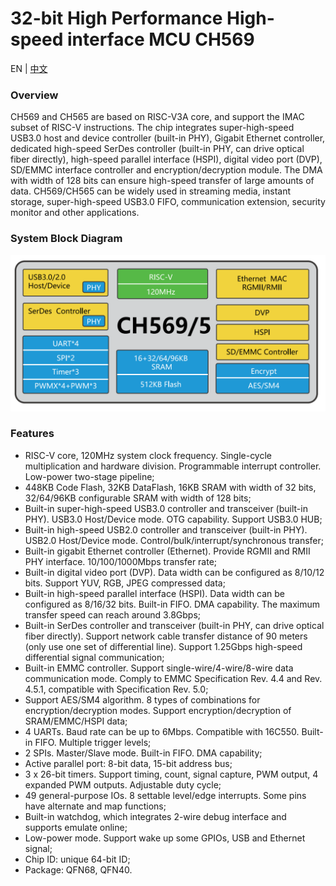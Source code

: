 # 32-bit High Performance High-speed interface MCU CH569
EN | [中文](README_zh.md)

### Overview
CH569 and CH565 are based on RISC-V3A core, and support the IMAC subset of RISC-V instructions. The chip integrates super-high-speed USB3.0 host and device controller (built-in PHY), Gigabit Ethernet controller, dedicated high-speed SerDes controller (built-in PHY, can drive optical fiber directly), high-speed parallel interface (HSPI), digital video port (DVP), SD/EMMC interface controller and encryption/decryption module. The DMA with width of 128 bits can ensure high-speed transfer of large amounts of data. CH569/CH565 can be widely used in streaming media, instant storage, super-high-speed USB3.0 FIFO, communication extension, security monitor and other applications.

### System Block Diagram
<img src="image/frame.jpg" alt="frame" style="zoom:50%;" />
 
### Features
- RISC-V core, 120MHz system clock frequency. Single-cycle multiplication and hardware division. Programmable interrupt controller. Low-power two-stage pipeline;
- 448KB Code Flash, 32KB DataFlash, 16KB SRAM with width of 32 bits, 32/64/96KB configurable SRAM with width of 128 bits;
- Built-in super-high-speed USB3.0 controller and transceiver (built-in PHY). USB3.0 Host/Device mode. OTG capability. Support USB3.0 HUB;
- Built-in high-speed USB2.0 controller and transceiver (built-in PHY). USB2.0 Host/Device mode. Control/bulk/interrupt/synchronous transfer;
- Built-in gigabit Ethernet controller (Ethernet). Provide RGMII and RMII PHY interface. 10/100/1000Mbps transfer rate;
- Built-in digital video port (DVP). Data width can be configured as 8/10/12 bits. Support YUV, RGB, JPEG compressed data;
- Built-in high-speed parallel interface (HSPI). Data width can be configured as 8/16/32 bits. Built-in FIFO. DMA capability. The maximum transfer speed can reach around 3.8Gbps;
- Built-in SerDes controller and transceiver (built-in PHY, can drive optical fiber directly). Support network cable transfer distance of 90 meters (only use one set of differential line). Support 1.25Gbps high-speed differential signal communication;
- Built-in EMMC controller. Support single-wire/4-wire/8-wire data communication mode. Comply to EMMC Specification Rev. 4.4 and Rev. 4.5.1, compatible with Specification Rev. 5.0;
- Support AES/SM4 algorithm. 8 types of combinations for encryption/decryption modes. Support encryption/decryption of SRAM/EMMC/HSPI data;
- 4 UARTs. Baud rate can be up to 6Mbps. Compatible with 16C550. Built-in FIFO. Multiple trigger levels;
- 2 SPIs. Master/Slave mode. Built-in FIFO. DMA capability;
- Active parallel port: 8-bit data, 15-bit address bus;
- 3 x 26-bit timers. Support timing, count, signal capture, PWM output, 4 expanded PWM outputs. Adjustable duty cycle;
- 49 general-purpose IOs. 8 settable level/edge interrupts. Some pins have alternate and map functions;
- Built-in watchdog, which integrates 2-wire debug interface and supports emulate online;
- Low-power mode. Support wake up some GPIOs, USB and Ethernet signal;
- Chip ID: unique 64-bit ID;
- Package: QFN68, QFN40.



